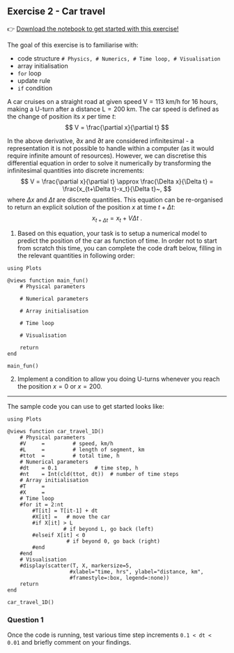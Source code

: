<!--This file was generated, do not modify it.-->
## Exercise 2 - **Car travel**

👉 [Download the notebook to get started with this exercise!](https://github.com/eth-vaw-glaciology/course-101-0250-00/blob/main/exercise-notebooks/notebooks/lecture1_ex2.ipynb)

The goal of this exercise is to familiarise with:
- code structure `# Physics, # Numerics, # Time loop, # Visualisation`
- array initialisation
- `for` loop
- update rule
- `if` condition

A car cruises on a straight road at given speed $\mathrm{V = 113}$ km/h for 16 hours, making a U-turn after a distance $\mathrm{L = 200}$ km. The car speed is defined as the change of position its $x$ per time $t$:
$$
V = \frac{\partial x}{\partial t}
$$

In the above derivative, $\partial x$ and $\partial t$ are considered infinitesimal - a representation it is not possible to handle within a computer (as it would require infinite amount of resources). However, we can discretise this differential equation in order to solve it numerically by transforming the infinitesimal quantities into discrete increments:
$$
V = \frac{\partial x}{\partial t} \approx \frac{\Delta x}{\Delta t} = \frac{x_{t+\Delta t}-x_t}{\Delta t}~,
$$
where $\Delta x$ and $\Delta t$ are discrete quantities. This equation can be re-organised to return an explicit solution of the position $x$ at time $t+\Delta t$:
$$
x_{t+\Delta t} = x_{t} + V \Delta t~.
$$

1. Based on this equation, your task is to setup a numerical model to predict the position of the car as function of time. In order not to start from scratch this time, you can complete the code draft below, filling in the relevant quantities in following order:

```julia:ex1
using Plots

@views function main_fun()
    # Physical parameters

    # Numerical parameters

    # Array initialisation

    # Time loop

    # Visualisation

    return
end

main_fun()
```

2. Implement a condition to allow you doing U-turns whenever you reach the position $x=0$ or $x=200$.

---

The sample code you can use to get started looks like:

```julia:ex2
using Plots

@views function car_travel_1D()
    # Physical parameters
    #V     =         # speed, km/h
    #L     =         # length of segment, km
    #ttot  =         # total time, h
    # Numerical parameters
    #dt    = 0.1            # time step, h
    #nt    = Int(cld(ttot, dt))  # number of time steps
    # Array initialisation
    #T     =
    #X     =
    # Time loop
    #for it = 2:nt
        #T[it] = T[it-1] + dt
        #X[it] =   # move the car
        #if X[it] > L
                  # if beyond L, go back (left)
        #elseif X[it] < 0
                   # if beyond 0, go back (right)
        #end
    #end
    # Visualisation
    #display(scatter(T, X, markersize=5,
                    #xlabel="time, hrs", ylabel="distance, km",
                    #framestyle=:box, legend=:none))
    return
end

car_travel_1D()
```

### Question 1

Once the code is running, test various time step increments `0.1 < dt < 0.01` and briefly comment on your findings.

